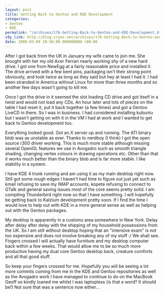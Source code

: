 ```yaml
---
layout: post
title: Getting Back to Gentoo and KDE Development
categories:
- Gentoo
- KDE
permalink: "/archives/176-Getting-Back-to-Gentoo-and-KDE-Development.html"
s9y_link: http://blog.cryos.net/archives/176-Getting-Back-to-Gentoo-and-KDE-Development.html
date: 2008-03-09 19:58:00.000000000 +00:00
---
```

<span><p>After I got back from the UK in January my wife came to join me. She brought with her my old Acer Ferrari nearly working shy of a new hard drive. I got one from NewEgg at a fairly reasonable price and installed it. The drive arrived with a few bent pins, packaging isn't their strong point obviously, and took twice as long as they said but hey at least I had it. I had been stranded in America without Linux for more than three months and so another few days wasn't going to kill me.</p>

<p>Once I got the drive in it seemed the slot loading CD drive and got itself in a twist and would not load any CDs. An hour later and lots of pieces on the table I had reset it, put it back together (a few times) and got a Gentoo LiveCD in there. So I was in business. I had considered installing kubuntu but I wasn't getting on with it in the VM I had at work and I wanted to get back to Gentoo development too.</p>

<p>Everything looked good. Got an X server up and running. The ATI binary blob was as unstable as ever. Thanks to nerdboy (I think) I got the open source r300 driver working. This is much more stable although missing several OpenGL features we use in Avogadro such as smooth triangle shading, changing vertex colours in drawing operations etc. Other than that it works much better than the binary blob and is far more stable. I like stability in a system.</p>

<p>I have KDE 4 trunk running and am using it as my main desktop right now. Still got some rough edges I haven't had time to figure out just yet such as kmail refusing to save my IMAP accounts, kopete refusing to connect to GTalk and general saving issues most of the core seems pretty solid. I am compiling Thunderbird right now so that I have something. I will hopefully be getting back to Kalzium development pretty soon. If I find the time I would love to help out with KDE in a more general sense as well as helping out with the Gentoo packages.</p>

<p>My desktop is apparently in a customs area somewhere in New York. Delay after delay after delay with the shipping of my household possessions from the UK. So I am still without desktop hoping that an "intensive exam" is not too expensive and does not involve breaking any of my stuff :/ We shall see. Fingers crossed I will actually have furniture and my desktop computer back within a few weeks. That would allow me to be so much more productive having my dual core Gentoo desktop back, creature comforts and all that good stuff.</p>

<p> So keep your fingers crossed for me. Hopefully you will be seeing a lot more commits coming from me in the KDE and Gentoo repositories as well as the Avogadro work I have managed to continue to do on the MacBook Geoff so kindly loaned me whilst I was laptopless (is that a word? It should be!) Not sure that was a sentence now either...</p></span>
